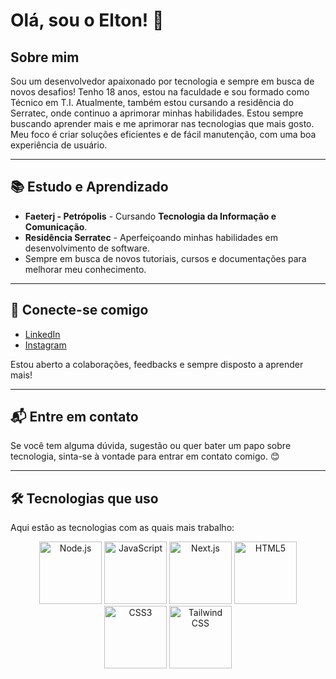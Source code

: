 # Olá, sou o Elton! 👋

## Sobre mim

Sou um desenvolvedor apaixonado por tecnologia e sempre em busca de novos desafios! Tenho 18 anos, estou na faculdade e sou formado como Técnico em T.I. Atualmente, também estou cursando a residência do Serratec, onde continuo a aprimorar minhas habilidades.
Estou sempre buscando aprender mais e me aprimorar nas tecnologias que mais gosto. Meu foco é criar soluções eficientes e de fácil manutenção, com uma boa experiência de usuário.

---

## 📚 Estudo e Aprendizado
- **Faeterj - Petrópolis** - Cursando **Tecnologia da Informação e Comunicação**.
- **Residência Serratec** - Aperfeiçoando minhas habilidades em desenvolvimento de software.
- Sempre em busca de novos tutoriais, cursos e documentações para melhorar meu conhecimento.

---

## 🚀 Conecte-se comigo

- [LinkedIn](https://www.linkedin.com/in/elton-kasesky-1682a229b/)
- [Instagram](https://www.instagram.com/elton.kasesky/)

Estou aberto a colaborações, feedbacks e sempre disposto a aprender mais!

---

## 📬 Entre em contato

Se você tem alguma dúvida, sugestão ou quer bater um papo sobre tecnologia, sinta-se à vontade para entrar em contato comigo. 😊

---

## 🛠️ Tecnologias que uso

Aqui estão as tecnologias com as quais mais trabalho:

<p align="center">
  <img src="https://img.shields.io/badge/Node.js-339933?style=flat&logo=node.js&logoColor=white" alt="Node.js" width="100" />
  <img src="https://img.shields.io/badge/JavaScript-F7DF1E?style=flat&logo=javascript&logoColor=black" alt="JavaScript" width="100" />
  <img src="https://img.shields.io/badge/Next.js-000000?style=flat&logo=next.js&logoColor=white" alt="Next.js" width="100" />
  <img src="https://img.shields.io/badge/HTML5-E34F26?style=flat&logo=html5&logoColor=white" alt="HTML5" width="100" />
  <img src="https://img.shields.io/badge/CSS3-1572B6?style=flat&logo=css3&logoColor=white" alt="CSS3" width="100" />
  <img src="https://img.shields.io/badge/Tailwind_CSS-38B2AC?style=flat&logo=tailwind-css&logoColor=white" alt="Tailwind CSS" width="100" />
</p>
